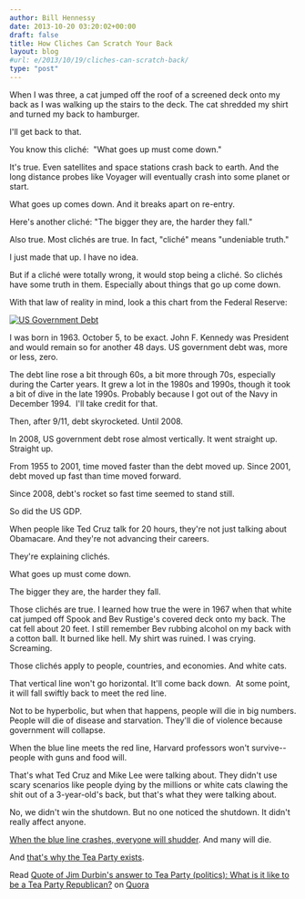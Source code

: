 ```yaml
---
author: Bill Hennessy
date: 2013-10-20 03:20:02+00:00
draft: false
title: How Cliches Can Scratch Your Back
layout: blog
#url: e/2013/10/19/cliches-can-scratch-back/
type: "post"
---
```


When I was three, a cat jumped off the roof of a screened deck onto my back as I was walking up the stairs to the deck. The cat shredded my shirt and turned my back to hamburger.

I'll get back to that.

You know this cliché:  "What goes up must come down."

It's true. Even satellites and space stations crash back to earth. And the long distance probes like Voyager will eventually crash into some planet or start.

What goes up comes down. And it breaks apart on re-entry.

Here's another cliché: "The bigger they are, the harder they fall."

Also true. Most clichés are true. In fact, "cliché" means "undeniable truth."

I just made that up. I have no idea.

But if a cliché were totally wrong, it would stop being a cliché. So clichés have some truth in them. Especially about things that go up come down.

With that law of reality in mind, look a this chart from the Federal Reserve:

[![US Government Debt](https://hennessysview.com/wp-content/uploads/2013/10/Various-025.png)
](https://hennessysview.com/wp-content/uploads/2013/10/Various-025.png)



I was born in 1963. October 5, to be exact. John F. Kennedy was President and would remain so for another 48 days. US government debt was, more or less, zero.

The debt line rose a bit through 60s, a bit more through 70s, especially during the Carter years. It grew a lot in the 1980s and 1990s, though it took a bit of dive in the late 1990s. Probably because I got out of the Navy in December 1994.  I'll take credit for that.

Then, after 9/11, debt skyrocketed. Until 2008.

In 2008, US government debt rose almost vertically. It went straight up. Straight up.

From 1955 to 2001, time moved faster than the debt moved up. Since 2001, debt moved up fast than time moved forward.

Since 2008, debt's rocket so fast time seemed to stand still.

So did the US GDP.

When people like Ted Cruz talk for 20 hours, they're not just talking about Obamacare. And they're not advancing their careers.

They're explaining clichés.

What goes up must come down.

The bigger they are, the harder they fall.

Those clichés are true. I learned how true the were in 1967 when that white cat jumped off Spook and Bev Rustige's covered deck onto my back. The cat fell about 20 feet. I still remember Bev rubbing alcohol on my back with a cotton ball. It burned like hell. My shirt was ruined. I was crying. Screaming.

Those clichés apply to people, countries, and economies. And white cats.

That vertical line won't go horizontal. It'll come back down.  At some point, it will fall swiftly back to meet the red line.

Not to be hyperbolic, but when that happens, people will die in big numbers. People will die of disease and starvation. They'll die of violence because government will collapse.

When the blue line meets the red line, Harvard professors won't survive--people with guns and food will.



That's what Ted Cruz and Mike Lee were talking about. They didn't use scary scenarios like people dying by the millions or white cats clawing the shit out of a 3-year-old's back, but that's what they were talking about.

No, we didn't win the shutdown. But no one noticed the shutdown. It didn't really affect anyone.

[When the blue line crashes, everyone will shudder](https://www.zerohedge.com/news/2013-10-18/lacy-hunt-warns-federal-reserve-policy-failures-are-mounting). And many will die.

And [that's why the Tea Party exists](https://www.quora.com/Tea-Party-politics/What-is-it-like-to-be-a-Tea-Party-Republican).

Read [Quote of Jim Durbin's answer to Tea Party (politics): What is it like to be a Tea Party Republican?](https://www.quora.com/Tea-Party-politics/What-is-it-like-to-be-a-Tea-Party-Republican/answer/Jim-Durbin/quote/881456) on [Quora](https://www.quora.com)


